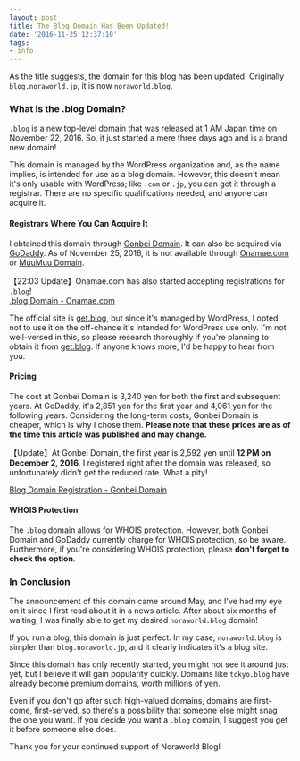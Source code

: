 ```yaml
---
layout: post
title: The Blog Domain Has Been Updated!
date: '2016-11-25 12:37:10'
tags:
- info
---
```


As the title suggests, the domain for this blog has been updated. Originally `blog.noraworld.jp`, it is now `noraworld.blog`.

### What is the .blog Domain?
`.blog` is a new top-level domain that was released at 1 AM Japan time on November 22, 2016. So, it just started a mere three days ago and is a brand new domain!

This domain is managed by the WordPress organization and, as the name implies, is intended for use as a blog domain. However, this doesn't mean it's only usable with WordPress; like `.com` or `.jp`, you can get it through a registrar. There are no specific qualifications needed, and anyone can acquire it.

#### Registrars Where You Can Acquire It
I obtained this domain through [Gonbei Domain](http://gonbei.jp). It can also be acquired via [GoDaddy](https://jp.godaddy.com). As of November 25, 2016, it is not available through [Onamae.com](http://www.onamae.com) or [MuuMuu Domain](https://muumuu-domain.com).

【22:03 Update】Onamae.com has also started accepting registrations for `.blog`!  
[.blog Domain - Onamae.com](http://www.onamae.com/service/domain/blog/)

The official site is [get.blog](https://get.blog/ja), but since it's managed by WordPress, I opted not to use it on the off-chance it's intended for WordPress use only. I'm not well-versed in this, so please research thoroughly if you're planning to obtain it from [get.blog](https://get.blog/ja). If anyone knows more, I'd be happy to hear from you.

#### Pricing
The cost at Gonbei Domain is 3,240 yen for both the first and subsequent years. At GoDaddy, it's 2,851 yen for the first year and 4,061 yen for the following years. Considering the long-term costs, Gonbei Domain is cheaper, which is why I chose them. **Please note that these prices are as of the time this article was published and may change.**

【Update】At Gonbei Domain, the first year is 2,592 yen until **12 PM on December 2, 2016**. I registered right after the domain was released, so unfortunately didn't get the reduced rate. What a pity!

[Blog Domain Registration - Gonbei Domain](http://www.gonbei.jp/reg/domain_detail.cgi?p1=blog)

#### WHOIS Protection
The `.blog` domain allows for WHOIS protection. However, both Gonbei Domain and GoDaddy currently charge for WHOIS protection, so be aware. Furthermore, if you're considering WHOIS protection, please **don't forget to check the option**.

### In Conclusion
The announcement of this domain came around May, and I've had my eye on it since I first read about it in a news article. After about six months of waiting, I was finally able to get my desired `noraworld.blog` domain!

If you run a blog, this domain is just perfect. In my case, `noraworld.blog` is simpler than `blog.noraworld.jp`, and it clearly indicates it's a blog site.

Since this domain has only recently started, you might not see it around just yet, but I believe it will gain popularity quickly. Domains like `tokyo.blog` have already become premium domains, worth millions of yen.

Even if you don't go after such high-valued domains, domains are first-come, first-served, so there's a possibility that someone else might snag the one you want. If you decide you want a `.blog` domain, I suggest you get it before someone else does.

Thank you for your continued support of Noraworld Blog!
